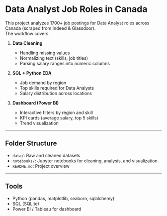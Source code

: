 # Data Analyst Job Roles in Canada

This project analyzes 1700+ job postings for Data Analyst roles across Canada (scraped from Indeed & Glassdoor).  
The workflow covers:

1. **Data Cleaning**  
   - Handling missing values  
   - Normalizing text (skills, job titles)  
   - Parsing salary ranges into numeric columns  

2. **SQL + Python EDA**  
   - Job demand by region  
   - Top skills required for Data Analysts  
   - Salary distribution across locations  

3. **Dashboard (Power BI)**  
   - Interactive filters by region and skill  
   - KPI cards (average salary, top 5 skills)  
   - Trend visualization  

---

## Folder Structure
- `data/`: Raw and cleaned datasets  
- `notebooks/`: Jupyter notebooks for cleaning, analysis, and visualization  
- `README.md`: Project overview  

---

## Tools
- Python (pandas, matplotlib, seaborn, sqlalchemy)  
- SQL (SQLite)  
- Power BI / Tableau for dashboard  
